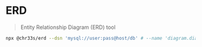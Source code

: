 # ERD

> Entity Relationship Diagram (ERD) tool

```sh
npx @chr33s/erd --dsn 'mysql://user:pass@host/db' # --name 'diagram.diagram' --format 'svg'
```